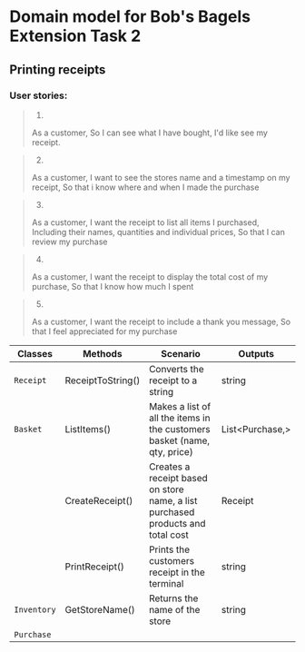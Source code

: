 # Domain model for Bob's Bagels Extension Task 2
## Printing receipts

### User stories:
>1.
>As a customer,
So I can see what I have bought,
I'd like see my receipt.


>2.
>As a customer, 
I want to see the stores name and a timestamp on my receipt,
So that i know where and when I made the purchase

>3.
>As a customer,
I want the receipt to list all items I purchased,
Including their names, quantities and individual prices,
So that I can review my purchase 

>4. 
>As a customer, 
I want the receipt to display the total cost of my purchase,
So that I know how much I spent

>5.
>As a customer, I want the receipt to include a thank you message, 
So that I feel appreciated for my purchase

 
 
| Classes   | Methods | Scenario | Outputs |
|-----------|---------|----------|---------|
|`Receipt` |ReceiptToString()| Converts the receipt to a string | string|
| `Basket` |ListItems()|Makes a list of all the items in the customers basket (name, qty, price)|List<Purchase,>|
||CreateReceipt() | Creates a receipt based on store name, a list purchased products and total cost| Receipt|
||PrintReceipt() |Prints the customers receipt in the terminal| string | 
|`Inventory`| GetStoreName()| Returns the name of the store | string|
|`Purchase`|



